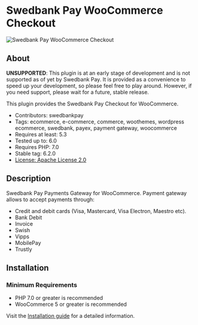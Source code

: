 # Swedbank Pay WooCommerce Checkout

![Swedbank Pay WooCommerce Checkout][opengraph-image]

## About

**UNSUPPORTED**: This plugin is at an early stage of development and is not
supported as of yet by Swedbank Pay. It is provided as a convenience to speed
up your development, so please feel free to play around. However, if you need
support, please wait for a future, stable release.

This plugin provides the Swedbank Pay Checkout for WooCommerce.

* Contributors: swedbankpay
* Tags: ecommerce, e-commerce, commerce, woothemes, wordpress ecommerce, swedbank, payex, payment gateway, woocommerce
* Requires at least: 5.3
* Tested up to: 6.0
* Requires PHP: 7.0
* Stable tag: 6.2.0
* [License: Apache License 2.0](http://www.apache.org/licenses/LICENSE-2.0)

## Description

Swedbank Pay Payments Gateway for WooCommerce. Payment gateway allows to accept payments through:
* Credit and debit cards (Visa, Mastercard, Visa Electron, Maestro etc).
* Bank Debit
* Invoice
* Swish
* Vipps
* MobilePay
* Trustly


## Installation

### Minimum Requirements

* PHP 7.0 or greater is recommended
* WooCommerce 5 or greater is recommended

Visit the [Installation guide](https://github.com/SwedbankPay/swedbank-pay-woocommerce-checkout/blob/master/installation-guide.md) for a detailed information.

[opengraph-image]: https://repository-images.githubusercontent.com/211837771/f4583f00-53ed-11ea-907a-6d8016202c25
